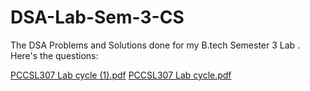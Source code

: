 # DSA-Lab-Sem-3-CS
The DSA Problems and Solutions done for my B.tech Semester 3 Lab .
Here's the questions: 

[PCCSL307 Lab cycle (1).pdf](https://github.com/user-attachments/files/21514727/PCCSL307.Lab.cycle.1.pdf)
[PCCSL307 Lab cycle.pdf](https://github.com/user-attachments/files/21514730/PCCSL307.Lab.cycle.pdf)
